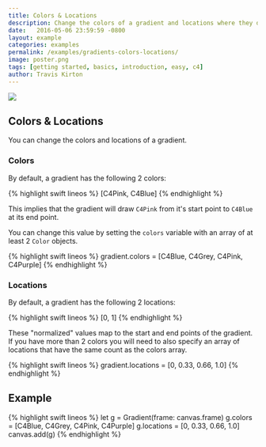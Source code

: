 ```yaml
---
title: Colors & Locations
description: Change the colors of a gradient and locations where they draw.
date:   2016-05-06 23:59:59 -0800
layout: example
categories: examples
permalink: /examples/gradients-colors-locations/
image: poster.png
tags: [getting started, basics, introduction, easy, c4]
author: Travis Kirton
---
```

![](colors-locations.png)

## Colors & Locations
You can change the colors and locations of a gradient.

### Colors
By default, a gradient has the following 2 colors:

{% highlight swift lineos %}
[C4Pink, C4Blue]
{% endhighlight %}

This implies that the gradient will draw `C4Pink` from it's start point to `C4Blue` at its end point.

You can change this value by setting the `colors` variable with an array of at least 2 `Color` objects.

{% highlight swift lineos %}
gradient.colors = [C4Blue, C4Grey, C4Pink, C4Purple]
{% endhighlight %}

### Locations
By default, a gradient has the following 2 locations:

{% highlight swift lineos %}
[0, 1]
{% endhighlight %}

These "normalized" values map to the start and end points of the gradient. If you have more than 2 colors you will need to also specify an array of locations that have the same count as the colors array.

{% highlight swift lineos %}
gradient.locations = [0, 0.33, 0.66, 1.0]
{% endhighlight %}

## Example
{% highlight swift lineos %}
let g = Gradient(frame: canvas.frame)
g.colors = [C4Blue, C4Grey, C4Pink, C4Purple]
g.locations = [0, 0.33, 0.66, 1.0]
canvas.add(g)
{% endhighlight %}
